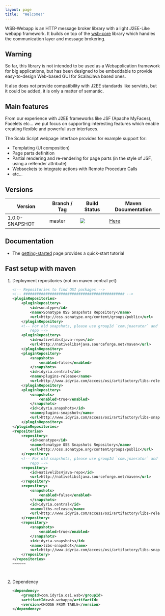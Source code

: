```yaml
---
layout: page
title:  "Welcome!"
---
```


WSB-Webapp is an HTTP message broker library with a light J2EE-Like webapp framework.
It builds on top of the [wsb-core](https://github.com/richnou/wsb-core "WSB-Core") library which handles the communication layer and message brokering.


## Warning

So far, this library is not intended to be used as a Webapplication framework for big applications, 
but has been designed to be embeddable to provide easy-to-design Web-based GUI for Scala/Java based ones.


It also does not provide compatibility with J2EE standards like servlets, but it could be added, it is only a matter of semantic.

   
## Main features

From our experience with J2EE frameworks like JSF (Apache MyFaces), Facelets etc... we put focus on supporting interesting features 
which enable creating flexible and powerful user interfaces.

The Scala Script webpage interface provides for example support for:

- Templating (UI composition)
- Page parts definition
- Partial rendering and re-rendering for page parts (in the style of JSF, using a reRender attribute)
- Websockets to integrate actions with Remote Procedure Calls
- etc...

## Versions

<table class="table">
<thead>
    <tr>
        <th>Version</th>
        <th>Branch / Tag</th>
        <th>Build Status</th>
        <th>Maven Documentation</th>
    </tr>
</thead>
<tbody>
    <tr>
        <td>1.0.0-SNAPSHOT</td>
        <td>master</td>
        <td><a href='https://www.idyria.com/jenkins/job/wsb-webapp/'><img src='https://www.idyria.com/jenkins/buildStatus/icon?job=wsb-webapp'></a></td>
        <td><a href='./maven/1.0.0-SNAPSHOT/'>Here</a></td>
    </tr>
</tbody>
</table>


## Documentation

- The [getting-started](gettingstarted.html "Getting Started") page provides a quick-start tutorial

## Fast setup with maven


1. Deployment repositories (not on maven central yet)

    ~~~~~~~~~~ xml
    <!-- Repositories to find OSI packages -->
    <!-- ############################################## -->
    <pluginRepositories>
        <pluginRepository>
            <id>sonatype</id>
            <name>Sonatype OSS Snapshots Repository</name>
            <url>http://oss.sonatype.org/content/groups/public</url>
        </pluginRepository>
        <!-- For old snapshots, please use groupId `com.jnaerator` and the following 
            repo -->
        <pluginRepository>
            <id>nativelibs4java-repo</id>
            <url>http://nativelibs4java.sourceforge.net/maven</url>
        </pluginRepository>
        <pluginRepository>
            <snapshots>
                <enabled>false</enabled>
            </snapshots>
            <id>idyria.central</id>
            <name>plugins-release</name>
            <url>http://www.idyria.com/access/osi/artifactory/libs-release</url>
        </pluginRepository>
        <pluginRepository>
            <snapshots>
                <enabled>true</enabled>
            </snapshots>
            <id>idyria.snapshots</id>
            <name>plugins-snapshot</name>
            <url>http://www.idyria.com/access/osi/artifactory/libs-snapshot</url>
        </pluginRepository>
    </pluginRepositories>
    <repositories>
        <repository>
            <id>sonatype</id>
            <name>Sonatype OSS Snapshots Repository</name>
            <url>http://oss.sonatype.org/content/groups/public</url>
        </repository>
        <!-- For old snapshots, please use groupId `com.jnaerator` and the following 
            repo -->
        <repository>
            <id>nativelibs4java-repo</id>
            <url>http://nativelibs4java.sourceforge.net/maven</url>
        </repository>
        <repository>
            <snapshots>
                <enabled>false</enabled>
            </snapshots>
            <id>idyria.central</id>
            <name>libs-release</name>
            <url>http://www.idyria.com/access/osi/artifactory/libs-release</url>
        </repository>
        <repository>
            <snapshots>
                <enabled>true</enabled>
            </snapshots>
            <id>idyria.snapshots</id>
            <name>libs-snapshot</name>
            <url>http://www.idyria.com/access/osi/artifactory/libs-snapshot</url>
        </repository>
    </repositories>
    ~~~~~~




2. Dependency

    ~~~~~~~ xml
    <dependency>
        <groupId>com.idyria.osi.wsb</groupId>
        <artifactId>wsb-webapp</artifactId>
        <version>CHOOSE FROM TABLE</version>
    </dependency>
    ~~~~~~~
